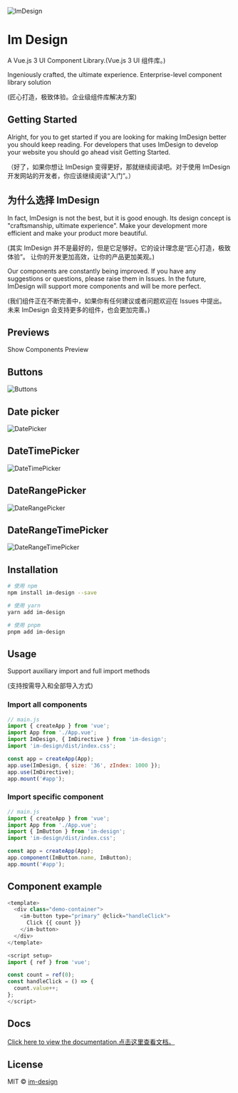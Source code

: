 ![ImDesign](https://tongmingwang.github.io/im-design/logo.svg)

# Im Design

A Vue.js 3 UI Component Library.(Vue.js 3 UI 组件库。)

Ingeniously crafted, the ultimate experience. Enterprise-level component library solution

(匠心打造，极致体验。企业级组件库解决方案)

## Getting Started

Alright, for you to get started if you are looking for making ImDesign better you should keep reading. For developers that uses ImDesign to develop your website you should go ahead visit Getting Started.

（好了，如果你想让 ImDesign 变得更好，那就继续阅读吧。对于使用 ImDesign 开发网站的开发者，你应该继续阅读“入门”。）

## 为什么选择 ImDesign

In fact, ImDesign is not the best, but it is good enough. Its design concept is "craftsmanship, ultimate experience".
Make your development more efficient and make your product more beautiful.

(其实 ImDesign 并不是最好的，但是它足够好。它的设计理念是“匠心打造，极致体验”。
让你的开发更加高效，让你的产品更加美观。)

Our components are constantly being improved. If you have any suggestions or questions, please raise them in Issues.
In the future, ImDesign will support more components and will be more perfect.

(我们组件正在不断完善中，如果你有任何建议或者问题欢迎在 Issues 中提出。
未来 ImDesign 会支持更多的组件，也会更加完善。)

## Previews

Show Components Preview

## Buttons

![Buttons](https://tongmingwang.github.io/im-design/img/btn.png)

## Date picker

![DatePicker](https://tongmingwang.github.io/im-design/img/date-picker.png)

## DateTimePicker

![DateTimePicker](https://tongmingwang.github.io/im-design/img/datetime.png)

## DateRangePicker

![DateRangePicker](https://tongmingwang.github.io/im-design/img/daterange.png)

## DateRangeTimePicker

![DateRangeTimePicker](https://tongmingwang.github.io/im-design/img/daterangetime.png)

## Installation

```bash
# 使用 npm
npm install im-design --save

# 使用 yarn
yarn add im-design

# 使用 pnpm
pnpm add im-design
```

## Usage

Support auxiliary import and full import methods

(支持按需导入和全部导入方式)

### Import all components

```javascript
// main.js
import { createApp } from 'vue';
import App from './App.vue';
import ImDesign, { ImDirective } from 'im-design';
import 'im-design/dist/index.css';

const app = createApp(App);
app.use(ImDesign, { size: '36', zIndex: 1000 });
app.use(ImDirective);
app.mount('#app');
```

### Import specific component

```javascript
// main.js
import { createApp } from 'vue';
import App from './App.vue';
import { ImButton } from 'im-design';
import 'im-design/dist/index.css';

const app = createApp(App);
app.component(ImButton.name, ImButton);
app.mount('#app');
```

## Component example

```js
<template>
  <div class="demo-container">
    <im-button type="primary" @click="handleClick">
      Click {{ count }}
    </im-button>
  </div>
</template>

<script setup>
import { ref } from 'vue';

const count = ref(0);
const handleClick = () => {
  count.value++;
};
</script>
```

## Docs

[Click here to view the documentation.点击这里查看文档。](https://tongmingwang.github.io/im-design/)

## License

MIT © [im-design](https://tongmingwang.github.io/im-design/)
